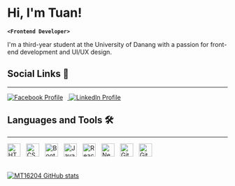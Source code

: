 # Hi, I'm Tuan!

**`<Frontend Developer>`**

I'm a third-year student at the University of Danang with a passion for front-end development and UI/UX design.<br>

## Social Links 🔗
---
  <p align="left">
   <a href="https://www.facebook.com/profile.php?id=100041776819654" target="blank">
      <img src="https://img.shields.io/badge/Facebook-%231877F2.svg?style=for-the-badge&logo=Facebook&logoColor=white" alt="Facebook Profile" style="margin-right: 10px;"/>
   </a> 
   <a href="https://www.linkedin.com/in/ph%E1%BA%A1m-minh-tu%E1%BA%A5n-526557282" target="blank">
      <img src="https://img.shields.io/badge/linkedin-%230077B5.svg?style=for-the-badge&logo=linkedin&logoColor=white" alt="LinkedIn Profile"/>
   </a>
</p>

## Languages and Tools 🛠️ 
---
<img align="left" alt="HTML" width="30px" style="padding-right:10px;" src="https://cdn.jsdelivr.net/gh/devicons/devicon/icons/html5/html5-plain.svg" />
<img align="left" alt="CSS" width="30px" style="padding-right:10px;" src="https://cdn.jsdelivr.net/gh/devicons/devicon/icons/css3/css3-plain.svg" />
<img align="left" alt="Bootstrap" width="30px" style="padding-right:10px;" src="https://cdn.jsdelivr.net/gh/devicons/devicon/icons/bootstrap/bootstrap-original.svg"/>
<img align="left" alt="JavaScript" width="30px" style="padding-right:10px;" src="https://cdn.jsdelivr.net/gh/devicons/devicon/icons/javascript/javascript-plain.svg" />
<img align="left" alt="React" width="30px" style="padding-right:10px;" src="https://cdn.jsdelivr.net/gh/devicons/devicon/icons/react/react-original.svg" />
<img align="left" alt="NextJS" width="30px" style="padding-right:10px;" src="https://cdn.jsdelivr.net/gh/devicons/devicon@latest/icons/nextjs/nextjs-original.svg" />
<img align="left" alt="Git" width="30px" style="padding-right:10px;" src="https://cdn.jsdelivr.net/gh/devicons/devicon/icons/git/git-original.svg" />
<img align="left" alt="GitHub" width="30px" style="padding-right:10px;" src="https://cdn.jsdelivr.net/gh/devicons/devicon/icons/github/github-original.svg"/>
<br>
  <br>
    <br>

<!-- Github Stats -->
[![MT16204 GitHub stats](https://github-readme-stats.vercel.app/api?username=MT16204&show_icons=true&theme=tokyonight)](https://github.com/anuraghazra/github-readme-stats)
